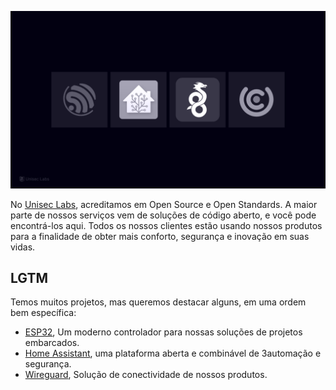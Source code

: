 ![A wallpaper showing the logos for Espressif, Home Assistant, Wireguard e Unicontrol, ortografia "LGTM".](https://raw.githubusercontent.com/unisec/.github/main/wallpaper.png)

No [Unisec Labs](https://unisec.com.br), acreditamos em Open Source e Open Standards. A maior parte de nossos serviços vem de soluções de código aberto, e você pode encontrá-los aqui. Todos os nossos clientes estão usando nossos produtos para a finalidade de obter mais conforto, segurança e inovação em suas vidas.

## LGTM

Temos muitos projetos, mas queremos destacar alguns, em uma ordem bem específica:

* [ESP32](#), Um moderno controlador para nossas soluções de projetos embarcados.
* [Home Assistant](#), uma plataforma aberta e combinável de 3automação e segurança.
* [Wireguard](#), Solução de conectividade de nossos produtos.
